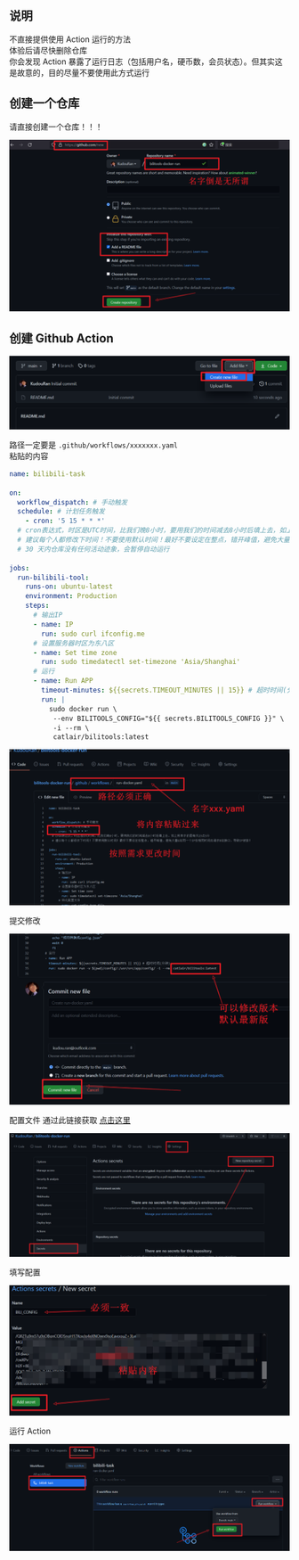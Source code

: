 ## 说明

不直接提供使用 Action 运行的方法  
体验后请尽快删除仓库  
你会发现 Action 暴露了运行日志（包括用户名，硬币数，会员状态）。但其实这是故意的，目的尽量不要使用此方式运行

## 创建一个仓库

请直接创建一个仓库！！！

![创建参考](images/125164385-81a75980-e1c4-11eb-9cda-79e0192ba894.png)

## 创建 Github Action

![创建yaml](images/125164394-92f06600-e1c4-11eb-877a-aaa599f2692e.png)

路径一定要是 `.github/workflows/xxxxxxx.yaml`  
粘贴的内容

```yaml
name: bilibili-task

on:
  workflow_dispatch: # 手动触发
  schedule: # 计划任务触发
    - cron: '5 15 * * *'
  # cron表达式，时区是UTC时间，比我们晚8小时，要用我们的时间减去8小时后填上去，如上所表示的是每天23点5分
  # 建议每个人都修改下时间！不要使用默认时间！最好不要设定在整点，错开峰值，避免大量G站同一个IP在相同时间去请求B站接口，导致IP被禁！
  # 30 天内仓库没有任何活动迹象，会暂停自动运行

jobs:
  run-bilibili-tool:
    runs-on: ubuntu-latest
    environment: Production
    steps:
      # 输出IP
      - name: IP
        run: sudo curl ifconfig.me
      # 设置服务器时区为东八区
      - name: Set time zone
        run: sudo timedatectl set-timezone 'Asia/Shanghai'
      # 运行
      - name: Run APP
        timeout-minutes: ${{secrets.TIMEOUT_MINUTES || 15}} # 超时时间(分钟)
        run: |
          sudo docker run \
           --env BILITOOLS_CONFIG="${{ secrets.BILITOOLS_CONFIG }}" \
           -i --rm \
           catlair/bilitools:latest
```

![填写](images/125164694-13639680-e1c6-11eb-923d-edae6340d09d.png)

提交修改

![提交](images/125164475-efec1c00-e1c4-11eb-940b-aedb953e61b7.png)

配置文件 通过此链接获取 [点击这里](https://catlair.gitee.io/bili-tools-docs-deploy/#/users/)

![配置](images/125164733-4a39ac80-e1c6-11eb-99be-9e07668874a3.png)

填写配置

![bili_config](images/125164820-c0d6aa00-e1c6-11eb-8d97-4ccabf40e096.png)

运行 Action

![action](images/125164864-0004fb00-e1c7-11eb-91c6-606b66365a71.png)
